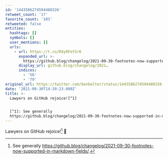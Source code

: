 ```yaml
---
id: '1443586274594488326'
retweet_count: '17'
favorite_count: '103'
retweeted: false
entities:
  hashtags: []
  symbols: []
  user_mentions: []
  urls:
    - url: https://t.co/RXy9Fet5r6
      expanded_url: >-
        https://github.blog/changelog/2021-09-30-footnotes-now-supported-in-markdown-fields/
      display_url: github.blog/changelog/2021…
      indices:
        - '56'
        - '79'
original_url: https://twitter.com/benbalter/status/1443586274594488326
date: '2021-09-30T14:39:23.000Z'
title: >-
  Lawyers on GitHub rejoice![^1]   


  [^1]: See generally
  https://github.blog/changelog/2021-09-30-footnotes-now-supported-in-markdown-fields/.
---
```


Lawyers on GitHub rejoice![^1] 🎉  

[^1]: See generally https://github.blog/changelog/2021-09-30-footnotes-now-supported-in-markdown-fields/.
